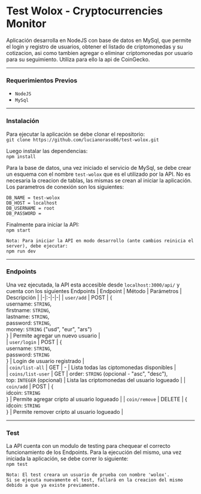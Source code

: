 # Test Wolox - Cryptocurrencies Monitor
Aplicación desarrolla en NodeJS con base de datos en MySql, que permite el login y registro de usuarios, obtener el listado de criptomonedas y su cotizacion, asi como tambien agregar o eliminar criptomonedas por usuario para su seguimiento. Utiliza para ello la api de CoinGecko.
___
### Requerimientos Previos
* `NodeJS`
* `MySql`
___
### Instalación 
Para ejecutar la aplicación se debe clonar el repositorio:<br />
`git clone https://github.com/lucianoraso86/test-wolox.git`

Luego instalar las dependencias:<br />
`npm install`

Para la base de datos, una vez iniciado el servicio de MySql, se debe crear un esquema con el nombre `test-wolox` que es el utilizado por la API. No es necesaria la creacion de tablas, las mismas se crean al iniciar la aplicación. Los parametros de conexión son los siguientes:
```
DB_NAME = test-wolox
DB_HOST = localhost
DB_USERNAME = root 
DB_PASSWORD =
```
Finalmente para iniciar la API:<br />
`npm start`
```
Nota: Para iniciar la API en modo desarrollo (ante cambios reinicia el server), debe ejecutar:
npm run dev
```
___
### Endpoints
Una vez ejecutada, la API esta accesible desde `localhost:3000/api/` y cuenta con los siguientes Endpoints
| Endpoint | Método | Parámetros | Descripción |
|-|:-|-|-|
| `user/add` | POST | {<br /> username: `STRING`,<br /> firstname: `STRING`,<br /> lastname: `STRING`,<br /> password: `STRING`,<br /> money: `STRING` ("usd", "eur", "ars") <br />} | Permite agregar un nuevo usuario |   
| `user/login`  | POST | {<br /> username: `STRING`,  <br /> password: `STRING`<br />} | Login de usuario registrado |                                                  
| `coin/list-all` | GET | - | Lista todas las ciptomonedas disponibles |     
| `coins/list-user`  | GET | order: `STRING` (opcional - "asc", "desc"),<br /> top: `INTEGER` (opcional) | Lista las criptomonedas del usuario logueado |
| `coin/add` | POST | {<br /> idcoin: `STRING` <br />} | Permite agregar cripto al usuario logueado |
| `coin/remove` | DELETE | {<br /> idcoin: `STRING` <br />} | Permite remover cripto al usuario logueado |

___
### Test
La API cuenta con un modulo de testing para chequear el correcto funcionamiento de los Endpoints. Para la ejecución del mismo, una vez iniciada la aplicación, se debe correr lo siguiente: <br />
`npm test`
```
Nota: El test creara un usuario de prueba con nombre 'wolox'. 
Si se ejecuta nuevamente el test, fallará en la creacion del mismo debido a que ya existe previamente.
```
